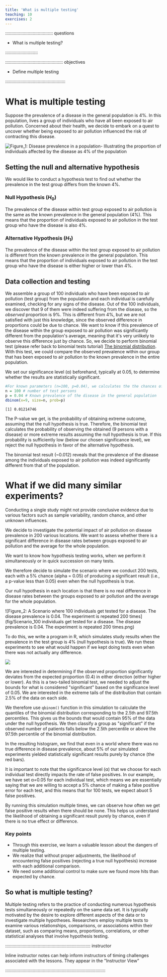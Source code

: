 ```yaml
---
title: 'What is multiple testing'
teaching: 10
exercises: 2
---
```


:::::::::::::::::::::::::::::::::::::: questions 

- What is multiple testing?

::::::::::::::::::::::::::

:::::::::::::::::::::::::::::::::::::::::::::: objectives

- Define multiple testing

::::::::::::::::::::::::::::::::::::::::::::::::

# What is multiple testing

Suppose the prevalence of a disease in the general population is 4%. In this population, lives a group of individuals who have all been exposed to air pollution. Concerned about their health, we decide to embark on a quest to uncover whether being exposed to air pollution influenced the risk of contracting this disease.

![Figure_1: Disease prevalence in a population- Illustrating the proportion of individuals affected by the disease as 4% of the population](fig/01-Disease-prevalence.png)

## Setting the null and alternative hypothesis

We would like to conduct a hypothesis test to find out whether the prevalence in the test group differs from the known 4%.

### Null Hypothesis ($H_0$)

The prevalence of the disease within test group exposed to air pollution is the same as the known prevalence in the general population (4%). This means that the proportion of individuals exposed to air pollution in the test group who have the disease is also 4%.

### Alternative Hypothesis ($H_1$)

The prevalence of the disease within the test group exposed to air pollution is different from the known prevalence in the general population. This means that the proportion of individuals exposed to air pollution in the test group who have the disease is either higher or lower than 4%.

## Data collection and testing

We assemble a group of 100  individuals who have been exposed to air pollution (test group) from the population and each individual is carefully examined, checking for any signs of the disease.
Out of the 100 individuals, we discover that 9 of them were indeed suffering from the disease, so the *observed* proportion is 9%. This is different from 4%,
but we are not satisfied with just this knowledge, since the observed difference in proportions could be due to chance. We want to know if this prevalence of the disease within the group exposed to air pollution was significantly different from the population's average, meaning that it's very unlikely to observe this difference just by chance.
So, we decide to perform binomial test (please refer back to binomial tests tutorial) [The binomial distribution]("https://sarahkaspar.github.io/biostatistics-course/03-binomial.html"). With this test, we could compare the observed prevalence within our group that has been exposed to air pollution to the known prevalence in the entire population.

We set our significance level (α) beforehand, typically at 0.05, to determine whether the results are statistically significant.


```r
#For known parameters (n=100, p=0.04), we calculates the the chances of getting the 9 individuals that indeed suffered from the disease. 
n = 100 # number of test persons
p = 0.04 # Known prevalence of the disease in the general population
dbinom(x=9, size=n, prob=p)
```

```{.output}
[1] 0.01214746
```

The P-value we get, is the probability of obtaining extreme outcome, assuming that the null hypothesis is true. Therefore, the binomial test calculates the probability of observing the obtained (9 persons with a disease) or more extreme results assuming the null hypothesis is true. If this probability is sufficiently low (below our chosen significance level), we reject the null hypothesis in favor of the alternative hypothesis.

The binomial test result (~0.012) reveals that the prevalence of the disease among the individuals exposed to air pollution was indeed significantly different from that of the population.

# What if we did many similar experiments?

Conducting a single study might not provide conclusive evidence due to various factors such as sample variability, random chance, and other unknown influences. 

We decide to investigate the potential impact of air pollution on disease prevalence in 200 various locations. We want to assess whether there is a significant difference in disease rates between groups exposed to air pollution and the average for the whole population. 

We want to know how hypothesis testing works, when we perform it simultaneously or in quick succession on many tests.

We therefore decide to simulate the scenario where we conduct 200 tests, each with a 5% chance (alpha = 0.05) of producing a significant result (i.e., a p-value less than 0.05) even when the null hypothesis is true.

Our null hypothesis in each location is that there is no real difference in disease rates between the groups exposed to air pollution and the average for the whole population.

![Figure_2: A Scenario where 100 individuals get tested for a disease. The disease prevalence is 0.04. The experiment is repeated 200 times](fig/Scenario_100 individuals get tested for a disease. The disease prevalence is 0.04. The experiment is repeated 200 times.png)

To do this, we write a program in R, which simulates study results when the prevalence in the test group is 4% (null hypothesis is true). We run these experiments to see what would happen if we kept doing tests even when there was not actually any difference. 




<img src="fig/What is multiple testing-rendered-Simulating 200 test groups-1.png" style="display: block; margin: auto;" />

We are interested in determining if the observed proportion significantly deviates from the expected proportion (0.4) in either direction (either higher or lower). As this is a two-tailed binomial test, we needed to adjust the bounds for what is considered "significant" based on the significance level of 0.05. We are interested in the extreme tails of the distribution that contain 2.5% of the data on each side.

We therefore use `qbinom()` function in this simulation to calculate the quantiles of the binomial distribution corresponding to the 2.5th and 97.5th percentiles. This gives us the bounds that would contain 95% of the data under the null hypothesis. We then classify a group as "significant" if the observed number of patients falls below the 2.5th percentile or above the 97.5th percentile of the binomial distribution.

In the resulting histogram, we find that even in a world where there was no true difference in disease prevalence, about 5% of our simulated experiments yielded statistically significant results purely by chance (the red bars). 

It is important to note that the significance level (α) that we choose for each individual test directly impacts the rate of false positives. In our example, we have set α=0.05 for each individual test, which means we are essentially saying that we are willing to accept a 5% chance of making a false positive error for each test, and this means that for 100 tests, we expect abuot 5 false positives.

By running this simulation multiple times, we can observe how often we get false positive results when there should be none. This helps us understand the likelihood of obtaining a significant result purely by chance, even if there is no true effect or difference.


### Key points

- Through this exercise, we learn a valuable lesson about the dangers of multiple testing.
- We realize that without proper adjustments, the likelihood of encountering false positives (rejecting a true null hypothesis) increase with each additional comparison.
- We need some additional control to make sure we found more hits than expected by chance.

## So what is multiple testing?

Multiple testing refers to the practice of conducting numerous hypothesis tests simultaneously or repeatedly on the same data set. It is typically motivated by the desire to explore different aspects of the data or to investigate multiple hypotheses. Researchers employ multiple tests to examine various relationships, comparisons, or associations within their dataset, such as comparing means, proportions, correlations, or other statistical analyses that involve hypothesis testing.


:::::::::::::::::::::::::::::::::::::::::::::::::::::::::::::::::::: instructor

Inline instructor notes can help inform instructors of timing challenges
associated with the lessons. They appear in the "Instructor View"

::::::::::::::::::::::::::::::::::::::::::::::::::::::::::::::::::::::::::::::::
